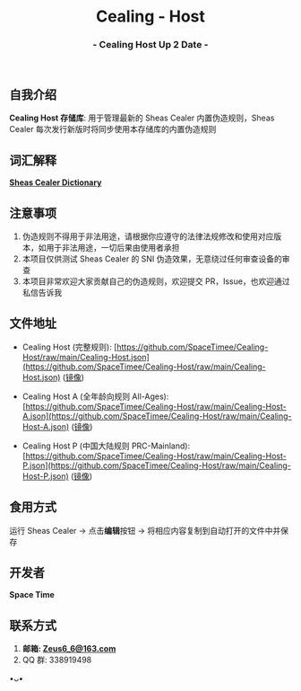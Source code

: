 <h1 align="center">Cealing - Host</h1>
<h3 align="center">- Cealing Host Up 2 Date -</h3>
</br>

## 自我介绍
**Cealing Host 存储库**: 用于管理最新的 Sheas Cealer 内置伪造规则，Sheas Cealer 每次发行新版时将同步使用本存储库的内置伪造规则

## 词汇解释
**[Sheas Cealer Dictionary](https://github.com/SpaceTimee/Sheas-Cealer/wiki/Sheas-Cealer-Dictionary)**

## 注意事项
1. 伪造规则不得用于非法用途，请根据你应遵守的法律法规修改和使用对应版本，如用于非法用途，一切后果由使用者承担
2. 本项目仅供测试 Sheas Cealer 的 SNI 伪造效果，无意绕过任何审查设备的审查
3. 本项目非常欢迎大家贡献自己的伪造规则，欢迎提交 PR，Issue，也欢迎通过私信告诉我

## 文件地址
* Cealing Host (完整规则): [https://github.com/SpaceTimee/Cealing-Host/raw/main/Cealing-Host.json](https://github.com/SpaceTimee/Cealing-Host/raw/main/Cealing-Host.json) ([镜像](https://gitlab.com/SpaceTimee/Cealing-Host/raw/main/Cealing-Host.json))

* Cealing Host A (全年龄向规则 All-Ages): [https://github.com/SpaceTimee/Cealing-Host/raw/main/Cealing-Host-A.json](https://github.com/SpaceTimee/Cealing-Host/raw/main/Cealing-Host-A.json) ([镜像](https://gitlab.com/SpaceTimee/Cealing-Host/raw/main/Cealing-Host-A.json))

* Cealing Host P (中国大陆规则 PRC-Mainland): [https://github.com/SpaceTimee/Cealing-Host/raw/main/Cealing-Host-P.json](https://github.com/SpaceTimee/Cealing-Host/raw/main/Cealing-Host-P.json) ([镜像](https://gitlab.com/SpaceTimee/Cealing-Host/raw/main/Cealing-Host-P.json))

## 食用方式
运行 Sheas Cealer -> 点击**编辑**按钮 -> 将相应内容复制到自动打开的文件中并保存

## 开发者
**Space Time**

## 联系方式
1. **邮箱: Zeus6_6@163.com**
2. QQ 群: 338919498

•ᴗ•
